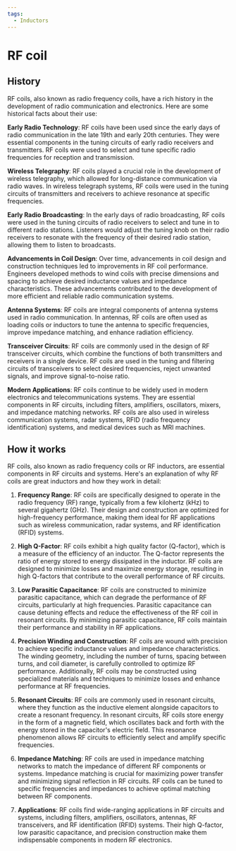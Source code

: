 ```yaml
---
tags:
  - Inductors
---
```


<head>
    <meta charset="UTF-8">
    <meta name="viewport" content="width=device-width, initial-scale=1.0">
    <meta name="description" content="Welcome to ac-electricity! Here you will learn more about electricity, the different components used to make an electrical circuit as well as their features and use cases.">
    <meta name="keywords" content="alexis carbillet, carbillet, electricity, capacitors, conductors, diodes, electronic, energy source, hardware, home appliances, inductors, insulators, resistors, semi-conductors">
    <meta name="author" content="Alexis Carbillet ">
</head>

# RF coil

## History

RF coils, also known as radio frequency coils, have a rich history in the development of radio communication and electronics. Here are some historical facts about their use:

**Early Radio Technology**: RF coils have been used since the early days of radio communication in the late 19th and early 20th centuries. They were essential components in the tuning circuits of early radio receivers and transmitters. RF coils were used to select and tune specific radio frequencies for reception and transmission.

**Wireless Telegraphy**: RF coils played a crucial role in the development of wireless telegraphy, which allowed for long-distance communication via radio waves. In wireless telegraph systems, RF coils were used in the tuning circuits of transmitters and receivers to achieve resonance at specific frequencies.

**Early Radio Broadcasting**: In the early days of radio broadcasting, RF coils were used in the tuning circuits of radio receivers to select and tune in to different radio stations. Listeners would adjust the tuning knob on their radio receivers to resonate with the frequency of their desired radio station, allowing them to listen to broadcasts.

**Advancements in Coil Design**: Over time, advancements in coil design and construction techniques led to improvements in RF coil performance. Engineers developed methods to wind coils with precise dimensions and spacing to achieve desired inductance values and impedance characteristics. These advancements contributed to the development of more efficient and reliable radio communication systems.

**Antenna Systems**: RF coils are integral components of antenna systems used in radio communication. In antennas, RF coils are often used as loading coils or inductors to tune the antenna to specific frequencies, improve impedance matching, and enhance radiation efficiency.

**Transceiver Circuits**: RF coils are commonly used in the design of RF transceiver circuits, which combine the functions of both transmitters and receivers in a single device. RF coils are used in the tuning and filtering circuits of transceivers to select desired frequencies, reject unwanted signals, and improve signal-to-noise ratio.

**Modern Applications**: RF coils continue to be widely used in modern electronics and telecommunications systems. They are essential components in RF circuits, including filters, amplifiers, oscillators, mixers, and impedance matching networks. RF coils are also used in wireless communication systems, radar systems, RFID (radio frequency identification) systems, and medical devices such as MRI machines.

## How it works

RF coils, also known as radio frequency coils or RF inductors, are essential components in RF circuits and systems. Here's an explanation of why RF coils are great inductors and how they work in detail:

1. **Frequency Range**: RF coils are specifically designed to operate in the radio frequency (RF) range, typically from a few kilohertz (kHz) to several gigahertz (GHz). Their design and construction are optimized for high-frequency performance, making them ideal for RF applications such as wireless communication, radar systems, and RF identification (RFID) systems.

2. **High Q-Factor**: RF coils exhibit a high quality factor (Q-factor), which is a measure of the efficiency of an inductor. The Q-factor represents the ratio of energy stored to energy dissipated in the inductor. RF coils are designed to minimize losses and maximize energy storage, resulting in high Q-factors that contribute to the overall performance of RF circuits.

3. **Low Parasitic Capacitance**: RF coils are constructed to minimize parasitic capacitance, which can degrade the performance of RF circuits, particularly at high frequencies. Parasitic capacitance can cause detuning effects and reduce the effectiveness of the RF coil in resonant circuits. By minimizing parasitic capacitance, RF coils maintain their performance and stability in RF applications.

4. **Precision Winding and Construction**: RF coils are wound with precision to achieve specific inductance values and impedance characteristics. The winding geometry, including the number of turns, spacing between turns, and coil diameter, is carefully controlled to optimize RF performance. Additionally, RF coils may be constructed using specialized materials and techniques to minimize losses and enhance performance at RF frequencies.

5. **Resonant Circuits**: RF coils are commonly used in resonant circuits, where they function as the inductive element alongside capacitors to create a resonant frequency. In resonant circuits, RF coils store energy in the form of a magnetic field, which oscillates back and forth with the energy stored in the capacitor's electric field. This resonance phenomenon allows RF circuits to efficiently select and amplify specific frequencies.

6. **Impedance Matching**: RF coils are used in impedance matching networks to match the impedance of different RF components or systems. Impedance matching is crucial for maximizing power transfer and minimizing signal reflection in RF circuits. RF coils can be tuned to specific frequencies and impedances to achieve optimal matching between RF components.

7. **Applications**: RF coils find wide-ranging applications in RF circuits and systems, including filters, amplifiers, oscillators, antennas, RF transceivers, and RF identification (RFID) systems. Their high Q-factor, low parasitic capacitance, and precision construction make them indispensable components in modern RF electronics.
